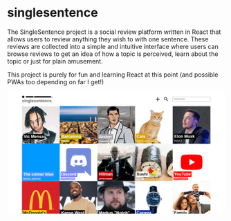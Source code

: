 # singlesentence
The SingleSentence project is a social review platform written in React that allows users to review anything they wish to with one sentence. These reviews are collected into a simple and intuitive interface where users can browse reviews to get an idea of how a topic is perceived, learn about the topic or just for plain amusement.

This project is purely for fun and learning React at this point (and possible PWAs too depending on far I get!)

![Home page design](resources/Home.png)
